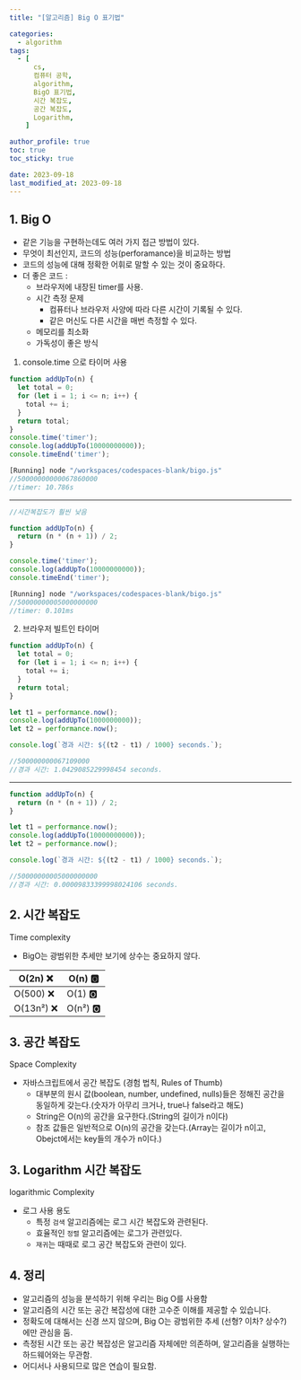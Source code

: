 ```yaml
---
title: "[알고리즘] Big O 표기법"

categories:
  - algorithm
tags:
  - [
      cs,
      컴퓨터 공학,
      algorithm,
      BigO 표기법,
      시간 복잡도,
      공간 복잡도,
      Logarithm,
    ]

author_profile: true
toc: true
toc_sticky: true

date: 2023-09-18
last_modified_at: 2023-09-18
---
```


## 1. **Big O**

- 같은 기능을 구현하는데도 여러 가지 접근 방법이 있다.
- 무엇이 최선인지, 코드의 성능(perforamance)을 비교하는 방법
- 코드의 성능에 대해 정확한 어휘로 말할 수 있는 것이 중요하다.
- 더 좋은 코드 :
  - 브라우저에 내장된 timer를 사용.
  - 시간 측정 문제
    - 컴퓨터나 브라우저 사양에 따라 다른 시간이 기록될 수 있다.
    - 같은 머신도 다른 시간을 매번 측정할 수 있다.
  - 메모리를 최소화
  - 가독성이 좋은 방식

1. console.time 으로 타이머 사용

```jsx
function addUpTo(n) {
  let total = 0;
  for (let i = 1; i <= n; i++) {
    total += i;
  }
  return total;
}
console.time('timer');
console.log(addUpTo(10000000000));
console.timeEnd('timer');

[Running] node "/workspaces/codespaces-blank/bigo.js"
//50000000000067860000
//timer: 10.786s
```

---

```jsx
//시간복잡도가 훨씬 낮음

function addUpTo(n) {
  return (n * (n + 1)) / 2;
}

console.time('timer');
console.log(addUpTo(10000000000));
console.timeEnd('timer');

[Running] node "/workspaces/codespaces-blank/bigo.js"
//50000000005000000000
//timer: 0.101ms
```

2. 브라우저 빌트인 타이머

```jsx
function addUpTo(n) {
  let total = 0;
  for (let i = 1; i <= n; i++) {
    total += i;
  }
  return total;
}

let t1 = performance.now();
console.log(addUpTo(1000000000));
let t2 = performance.now();

console.log(`경과 시간: ${(t2 - t1) / 1000} seconds.`);

//500000000067109000
//경과 시간: 1.0429085229998454 seconds.
```

---

```jsx
function addUpTo(n) {
  return (n * (n + 1)) / 2;
}

let t1 = performance.now();
console.log(addUpTo(10000000000));
let t2 = performance.now();

console.log(`경과 시간: ${(t2 - t1) / 1000} seconds.`);

//50000000005000000000
//경과 시간: 0.00009833399998024106 seconds.
```

## 2. 시간 복잡도

Time complexity

- BigO는 광범위한 추세만 보기에 상수는 중요하지 않다.

| O(2n) ❌   | O(n) 🅾️  |
| ---------- | -------- |
| O(500) ❌  | O(1) 🅾️  |
| O(13n²) ❌ | O(n²) 🅾️ |

## 3. 공간 복잡도

Space Complexity

- 자바스크립트에서 공간 복잡도 (경험 법칙, Rules of Thumb)
  - 대부분의 원시 값(boolean, number, undefined, nulls)들은 정해진 공간을 동일하게 갖는다.(숫자가 아무리 크거나, true나 false라고 해도)
  - String은 O(n)의 공간을 요구한다.(String의 길이가 n이다)
  - 참조 값들은 일반적으로 O(n)의 공간을 갖는다.(Array는 길이가 n이고, Obejct에서는 key들의 개수가 n이다.)

## 3. **Logarithm 시간** 복잡도

logarithmic Complexity

- 로그 사용 용도
  - 특정 `검색` 알고리즘에는 로그 시간 복잡도와 관련된다.
  - 효율적인 `정렬` 알고리즘에는 로그가 관련있다.
  - `재귀`는 때때로 로그 공간 복잡도와 관련이 있다.

## 4. 정리

- 알고리즘의 성능을 분석하기 위해 우리는 Big O를 사용함
- 알고리즘의 시간 또는 공간 복잡성에 대한 고수준 이해를 제공할 수 있습니다.
- 정확도에 대해서는 신경 쓰지 않으며, Big O는 광범위한 추세 (선형? 이차? 상수?)에만 관심을 둠.
- 측정된 시간 또는 공간 복잡성은 알고리즘 자체에만 의존하며, 알고리즘을 실행하는 하드웨어와는 무관함.
- 어디서나 사용되므로 많은 연습이 필요함.
